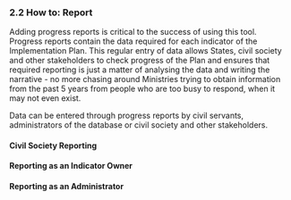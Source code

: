 ### 2.2 How to: Report

Adding progress reports is critical to the success of using this tool. Progress reports contain the data required for each indicator of the Implementation Plan. This regular entry of data allows States, civil society and other stakeholders to check progress of the Plan and ensures that required reporting is just a matter of analysing the data and writing the narrative - no more chasing around Ministries trying to obtain information from the past 5 years from people who are too busy to respond, when it may not even exist. 

Data can be entered through progress reports by civil servants, administrators of the database or civil society and other stakeholders. 

#### Civil Society Reporting

#### **Reporting as an Indicator Owner**

#### Reporting as an Administrator



